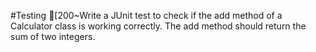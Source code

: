#Testing
[200~Write a JUnit test to check if the add method of a Calculator class is working correctly. The add method should return the sum of two integers.
